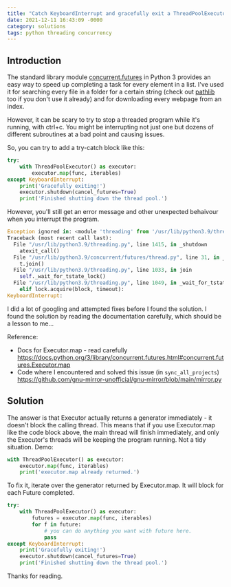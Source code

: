 ```yaml
---
title: "Catch KeyboardInterrupt and gracefully exit a ThreadPoolExecutor in Python"
date: 2021-12-11 16:43:09 -0000
category: solutions
tags: python threading concurrency
---
```


## Introduction

The standard library module [concurrent.futures](https://docs.python.org/3/library/concurrent.futures.html) in Python 3 provides an easy way to speed up completing a task for every element in a list. I've used it for searching every file in a folder for a certain string (check out [pathlib](https://docs.python.org/3/library/pathlib.html) too if you don't use it already) and for downloading every webpage from an index.

However, it can be scary to try to stop a threaded program while it's running, with ctrl+c. You might be interrupting not just one but dozens of different subroutines at a bad point and causing issues.

So, you can try to add a try-catch block like this:

```py
try:
    with ThreadPoolExecutor() as executor:
        executor.map(func, iterables)
except KeyboardInterrupt:
    print('Gracefully exiting!')
    executor.shutdown(cancel_futures=True)
    print('Finished shutting down the thread pool.')
```

However, you'll still get an error message and other unexpected behaivour when you interrupt the program.

```py
Exception ignored in: <module 'threading' from '/usr/lib/python3.9/threading.py'>
Traceback (most recent call last):
  File "/usr/lib/python3.9/threading.py", line 1415, in _shutdown
    atexit_call()
  File "/usr/lib/python3.9/concurrent/futures/thread.py", line 31, in _python_exit
    t.join()
  File "/usr/lib/python3.9/threading.py", line 1033, in join
    self._wait_for_tstate_lock()
  File "/usr/lib/python3.9/threading.py", line 1049, in _wait_for_tstate_lock
    elif lock.acquire(block, timeout):
KeyboardInterrupt:

```

I did a lot of googling and attempted fixes before I found the solution. I found the solution by reading the documentation carefully, which should be a lesson to me...

Reference:
- Docs for Executor.map - read carefully <https://docs.python.org/3/library/concurrent.futures.html#concurrent.futures.Executor.map>
- Code where I encountered and solved this issue (in `sync_all_projects`) <https://github.com/gnu-mirror-unofficial/gnu-mirror/blob/main/mirror.py>

## Solution

The answer is that Executor actually returns a generator immediately - it doesn't block the calling thread. This means that if you use Executor.map like the code block above, the main thread will finish immediately, and only the Executor's threads will be keeping the program running. Not a tidy situation. Demo:

```py
with ThreadPoolExecutor() as executor:
    executor.map(func, iterables)
    print('executor.map already returned.')
```

To fix it, iterate over the generator returned by Executor.map. It will block for each Future completed.

```py
try:
    with ThreadPoolExecutor() as executor:
        futures = executor.map(func, iterables)
        for f in future:
            # you can do anything you want with future here.
            pass
except KeyboardInterrupt:
    print('Gracefully exiting!')
    executor.shutdown(cancel_futures=True)
    print('Finished shutting down the thread pool.')
```

Thanks for reading.
